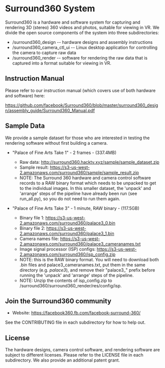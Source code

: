 # Surround360 System

Surround360 is a hardware and software system for capturing and rendering 3D (stereo) 360 videos and photos, suitable for viewing in VR. We divide the open source components of the system into three subdirectories:

* /surround360_design -- hardware designs and assembly instructions
* /surround360_camera_ctl_ui -- Linux desktop application for controlling the camera to capture raw data
* /surround360_render -- software for rendering the raw data that is captured into a format suitable for viewing in VR.

## Instruction Manual ##

Please refer to our instruction manual (which covers use of both hardware and software) here:

https://github.com/facebook/Surround360/blob/master/surround360_design/assembly_guide/Surround360_Manual.pdf

## Sample Data ##

We provide a sample dataset for those who are interested in testing the rendering software without first building a camera.

* "Palace of Fine Arts Take 1" - 2 frames - (337.4MB)
  * Raw data: http://surround360.hacktv.xyz/sample/sample_dataset.zip
  * Sample result: https://s3-us-west-2.amazonaws.com/surround360/sample/sample_result.zip
  * NOTE: The Surround 360 hardware and camera control software records to a RAW binary format which needs to be unpacked to get to the individual images. In this smaller dataset, the 'unpack' and 'arrange' steps of the pipeline have already been run (see run_all.py), so you do not need to run them again.

* "Palace of Fine Arts Take 3" - 1 minute, RAW binary - (117.5GB)
  * Binary file 1: https://s3-us-west-2.amazonaws.com/surround360/palace3_0.bin
  * Binary file 2: https://s3-us-west-2.amazonaws.com/surround360/palace3_1.bin
  * Camera names file: https://s3-us-west-2.amazonaws.com/surround360/palace3_cameranames.txt
  * Image signal processor (ISP) configs: https://s3-us-west-2.amazonaws.com/surround360/isp_config.zip
  * NOTE: this is the RAW binary format. You will need to download both .bin files and palace3_cameranames.txt, put them in the same directory (e.g. *palace3*), and remove their "palace3_" prefix before running the 'unpack' and 'arrange' steps of the pipeline.
  * NOTE: Unzip the contents of isp_config.zip to /surround360/surround360_render/res/config/isp.

## Join the Surround360 community

* Website: https://facebook360.fb.com/facebook-surround-360/

See the CONTRIBUTING file in each subdirectory for how to help out.

## License

The hardware designs, camera control software, and rendering software are subject to different licenses. Please refer to the LICENSE file in each subdirectory. We also provide an additional patent grant.
